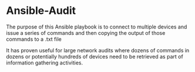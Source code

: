 # Ansible-Audit

The purpose of this Ansible playbook is to connect to multiple devices and issue a series of commands and then copying the output of those commands to a .txt file

It has proven useful for large network audits where dozens of commands in dozens or potentially hundreds of devices need to be retrieved as part of information gathering activities.
